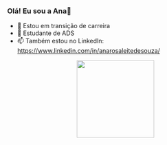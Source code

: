 ### Olá! Eu sou a Ana👋

- 🔭 Estou em transição de carreira 
- 🌱 Estudante de ADS 
- 📫 Também estou no LinkedIn: https://www.linkedin.com/in/anarosaleitedesouza/

<div align="center">
  <a href="https://github.com/AnaRLS">
  <img height="180em" src="https://github-readme-stats.vercel.app/api?username=AnaRLS&show_icons=true&theme=cobalt&include_all_commits=true&count_private=true"/>
</div>
